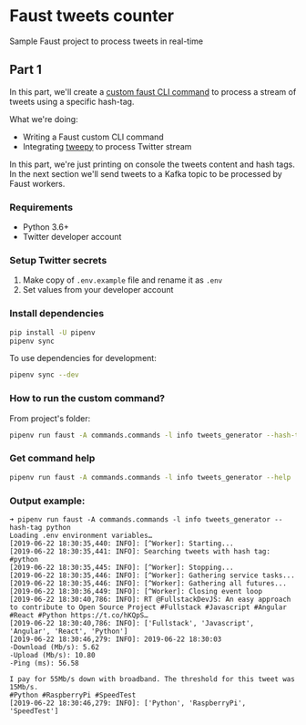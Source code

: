 # Faust tweets counter
Sample Faust project to process tweets in real-time

## Part 1
In this part, we'll create a [custom faust CLI command](https://faust.readthedocs.io/en/latest/userguide/tasks.html#cli-commands) to process a stream of tweets using a specific hash-tag.

What we're doing:
* Writing a Faust custom CLI command
* Integrating [tweepy](https://www.tweepy.org) to process Twitter stream

In this part, we're just printing on console the tweets content and hash tags. In the next section we'll send tweets to a Kafka topic to be processed by Faust workers.

### Requirements
* Python 3.6+
* Twitter developer account

### Setup Twitter secrets
1. Make copy of `.env.example` file and rename it as `.env`
2. Set values from your developer account

### Install dependencies
```bash
pip install -U pipenv
pipenv sync 
```

To use dependencies for development:
```bash
pipenv sync --dev
```

### How to run the custom command?
From project's folder:
```bash
pipenv run faust -A commands.commands -l info tweets_generator --hash-tag your_hash_tag
```

### Get command help
```bash
pipenv run faust -A commands.commands -l info tweets_generator --help
```

### Output example:
```
➜ pipenv run faust -A commands.commands -l info tweets_generator --hash-tag python
Loading .env environment variables…
[2019-06-22 18:30:35,440: INFO]: [^Worker]: Starting...
[2019-06-22 18:30:35,441: INFO]: Searching tweets with hash tag: #python
[2019-06-22 18:30:35,445: INFO]: [^Worker]: Stopping...
[2019-06-22 18:30:35,446: INFO]: [^Worker]: Gathering service tasks...
[2019-06-22 18:30:35,446: INFO]: [^Worker]: Gathering all futures...
[2019-06-22 18:30:36,449: INFO]: [^Worker]: Closing event loop
[2019-06-22 18:30:40,786: INFO]: RT @FullstackDevJS: An easy approach to contribute to Open Source Project #Fullstack #Javascript #Angular #React #Python https://t.co/hKQpS…
[2019-06-22 18:30:40,786: INFO]: ['Fullstack', 'Javascript', 'Angular', 'React', 'Python']
[2019-06-22 18:30:46,279: INFO]: 2019-06-22 18:30:03
-Download (Mb/s): 5.62
-Upload (Mb/s): 10.80
-Ping (ms): 56.58

I pay for 55Mb/s down with broadband. The threshold for this tweet was 15Mb/s.
#Python #RaspberryPi #SpeedTest
[2019-06-22 18:30:46,279: INFO]: ['Python', 'RaspberryPi', 'SpeedTest']
```
